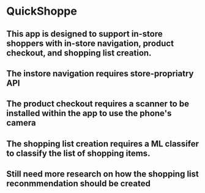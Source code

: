 # QuickShoppe
 ## This app is designed to support in-store shoppers with in-store navigation, product checkout, and shopping list creation. 
 ## The instore navigation requires store-propriatry API
 ## The product checkout requires a scanner to be installed within the app to use the phone's camera
 ## The shopping list creation requires a ML classifer to classify the list of shopping items. 
 ## Still need more research on how the shopping list reconmmendation should be created
 
